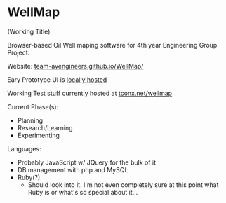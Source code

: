 WellMap
=======
(Working Title)

Browser-based Oil Well maping software for 4th year Engineering Group Project.

Website: [team-avengineers.github.io/WellMap/](http://team-avengineers.github.io/WellMap/)

Eary Prototype UI is [locally hosted](http://team-avengineers.github.io/WellMap/)

Working Test stuff currently hosted at [tconx.net/wellmap](http://tconx.net/wellmap/)

Current Phase(s):
* Planning
* Research/Learning
* Experimenting
	

Languages:

* Probably JavaScript w/ JQuery for the bulk of it
* DB management with php and MySQL
* Ruby(?)
	* Should look into it.  I'm not even completely sure at this point what Ruby is or what's so special about it...
